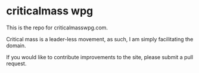# criticalmass wpg

This is the repo for criticalmasswpg.com. 

Critical mass is a leader-less movement, as such, I am simply facilitating the domain.

If you would like to contribute improvements to the site, please submit a pull request.
